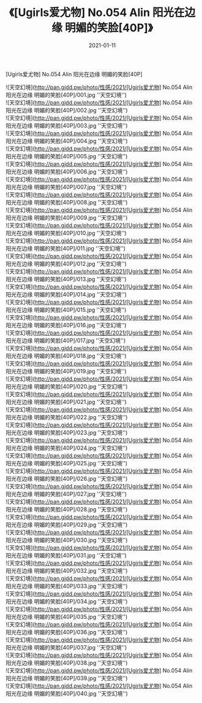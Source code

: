 ﻿---
layout: post
title:  《[Ugirls爱尤物] No.054 Alin 阳光在边缘 明媚的笑脸[40P]》
date:   2021-01-11
img: http://pan.gjdd.pw/photo/性感/2021/[Ugirls爱尤物] No.054 Alin 阳光在边缘 明媚的笑脸[40P]/000.jpg
categories: [美女, 性感, 泳衣]
---

[Ugirls爱尤物] No.054 Alin 阳光在边缘 明媚的笑脸[40P]



![天空幻境](http://pan.gjdd.pw/photo/性感/2021/[Ugirls爱尤物] No.054 Alin 阳光在边缘 明媚的笑脸[40P]/001.jpg ''天空幻境'') <br>
![天空幻境](http://pan.gjdd.pw/photo/性感/2021/[Ugirls爱尤物] No.054 Alin 阳光在边缘 明媚的笑脸[40P]/002.jpg ''天空幻境'') <br>
![天空幻境](http://pan.gjdd.pw/photo/性感/2021/[Ugirls爱尤物] No.054 Alin 阳光在边缘 明媚的笑脸[40P]/003.jpg ''天空幻境'') <br>
![天空幻境](http://pan.gjdd.pw/photo/性感/2021/[Ugirls爱尤物] No.054 Alin 阳光在边缘 明媚的笑脸[40P]/004.jpg ''天空幻境'') <br>
![天空幻境](http://pan.gjdd.pw/photo/性感/2021/[Ugirls爱尤物] No.054 Alin 阳光在边缘 明媚的笑脸[40P]/005.jpg ''天空幻境'') <br>
![天空幻境](http://pan.gjdd.pw/photo/性感/2021/[Ugirls爱尤物] No.054 Alin 阳光在边缘 明媚的笑脸[40P]/006.jpg ''天空幻境'') <br>
![天空幻境](http://pan.gjdd.pw/photo/性感/2021/[Ugirls爱尤物] No.054 Alin 阳光在边缘 明媚的笑脸[40P]/007.jpg ''天空幻境'') <br>
![天空幻境](http://pan.gjdd.pw/photo/性感/2021/[Ugirls爱尤物] No.054 Alin 阳光在边缘 明媚的笑脸[40P]/008.jpg ''天空幻境'') <br>
![天空幻境](http://pan.gjdd.pw/photo/性感/2021/[Ugirls爱尤物] No.054 Alin 阳光在边缘 明媚的笑脸[40P]/009.jpg ''天空幻境'') <br>
![天空幻境](http://pan.gjdd.pw/photo/性感/2021/[Ugirls爱尤物] No.054 Alin 阳光在边缘 明媚的笑脸[40P]/010.jpg ''天空幻境'') <br>
![天空幻境](http://pan.gjdd.pw/photo/性感/2021/[Ugirls爱尤物] No.054 Alin 阳光在边缘 明媚的笑脸[40P]/011.jpg ''天空幻境'') <br>
![天空幻境](http://pan.gjdd.pw/photo/性感/2021/[Ugirls爱尤物] No.054 Alin 阳光在边缘 明媚的笑脸[40P]/012.jpg ''天空幻境'') <br>
![天空幻境](http://pan.gjdd.pw/photo/性感/2021/[Ugirls爱尤物] No.054 Alin 阳光在边缘 明媚的笑脸[40P]/013.jpg ''天空幻境'') <br>
![天空幻境](http://pan.gjdd.pw/photo/性感/2021/[Ugirls爱尤物] No.054 Alin 阳光在边缘 明媚的笑脸[40P]/014.jpg ''天空幻境'') <br>
![天空幻境](http://pan.gjdd.pw/photo/性感/2021/[Ugirls爱尤物] No.054 Alin 阳光在边缘 明媚的笑脸[40P]/015.jpg ''天空幻境'') <br>
![天空幻境](http://pan.gjdd.pw/photo/性感/2021/[Ugirls爱尤物] No.054 Alin 阳光在边缘 明媚的笑脸[40P]/016.jpg ''天空幻境'') <br>
![天空幻境](http://pan.gjdd.pw/photo/性感/2021/[Ugirls爱尤物] No.054 Alin 阳光在边缘 明媚的笑脸[40P]/017.jpg ''天空幻境'') <br>
![天空幻境](http://pan.gjdd.pw/photo/性感/2021/[Ugirls爱尤物] No.054 Alin 阳光在边缘 明媚的笑脸[40P]/018.jpg ''天空幻境'') <br>
![天空幻境](http://pan.gjdd.pw/photo/性感/2021/[Ugirls爱尤物] No.054 Alin 阳光在边缘 明媚的笑脸[40P]/019.jpg ''天空幻境'') <br>
![天空幻境](http://pan.gjdd.pw/photo/性感/2021/[Ugirls爱尤物] No.054 Alin 阳光在边缘 明媚的笑脸[40P]/020.jpg ''天空幻境'') <br>
![天空幻境](http://pan.gjdd.pw/photo/性感/2021/[Ugirls爱尤物] No.054 Alin 阳光在边缘 明媚的笑脸[40P]/021.jpg ''天空幻境'') <br>
![天空幻境](http://pan.gjdd.pw/photo/性感/2021/[Ugirls爱尤物] No.054 Alin 阳光在边缘 明媚的笑脸[40P]/022.jpg ''天空幻境'') <br>
![天空幻境](http://pan.gjdd.pw/photo/性感/2021/[Ugirls爱尤物] No.054 Alin 阳光在边缘 明媚的笑脸[40P]/023.jpg ''天空幻境'') <br>
![天空幻境](http://pan.gjdd.pw/photo/性感/2021/[Ugirls爱尤物] No.054 Alin 阳光在边缘 明媚的笑脸[40P]/024.jpg ''天空幻境'') <br>
![天空幻境](http://pan.gjdd.pw/photo/性感/2021/[Ugirls爱尤物] No.054 Alin 阳光在边缘 明媚的笑脸[40P]/025.jpg ''天空幻境'') <br>
![天空幻境](http://pan.gjdd.pw/photo/性感/2021/[Ugirls爱尤物] No.054 Alin 阳光在边缘 明媚的笑脸[40P]/026.jpg ''天空幻境'') <br>
![天空幻境](http://pan.gjdd.pw/photo/性感/2021/[Ugirls爱尤物] No.054 Alin 阳光在边缘 明媚的笑脸[40P]/027.jpg ''天空幻境'') <br>
![天空幻境](http://pan.gjdd.pw/photo/性感/2021/[Ugirls爱尤物] No.054 Alin 阳光在边缘 明媚的笑脸[40P]/028.jpg ''天空幻境'') <br>
![天空幻境](http://pan.gjdd.pw/photo/性感/2021/[Ugirls爱尤物] No.054 Alin 阳光在边缘 明媚的笑脸[40P]/029.jpg ''天空幻境'') <br>
![天空幻境](http://pan.gjdd.pw/photo/性感/2021/[Ugirls爱尤物] No.054 Alin 阳光在边缘 明媚的笑脸[40P]/030.jpg ''天空幻境'') <br>
![天空幻境](http://pan.gjdd.pw/photo/性感/2021/[Ugirls爱尤物] No.054 Alin 阳光在边缘 明媚的笑脸[40P]/031.jpg ''天空幻境'') <br>
![天空幻境](http://pan.gjdd.pw/photo/性感/2021/[Ugirls爱尤物] No.054 Alin 阳光在边缘 明媚的笑脸[40P]/032.jpg ''天空幻境'') <br>
![天空幻境](http://pan.gjdd.pw/photo/性感/2021/[Ugirls爱尤物] No.054 Alin 阳光在边缘 明媚的笑脸[40P]/033.jpg ''天空幻境'') <br>
![天空幻境](http://pan.gjdd.pw/photo/性感/2021/[Ugirls爱尤物] No.054 Alin 阳光在边缘 明媚的笑脸[40P]/034.jpg ''天空幻境'') <br>
![天空幻境](http://pan.gjdd.pw/photo/性感/2021/[Ugirls爱尤物] No.054 Alin 阳光在边缘 明媚的笑脸[40P]/035.jpg ''天空幻境'') <br>
![天空幻境](http://pan.gjdd.pw/photo/性感/2021/[Ugirls爱尤物] No.054 Alin 阳光在边缘 明媚的笑脸[40P]/036.jpg ''天空幻境'') <br>
![天空幻境](http://pan.gjdd.pw/photo/性感/2021/[Ugirls爱尤物] No.054 Alin 阳光在边缘 明媚的笑脸[40P]/037.jpg ''天空幻境'') <br>
![天空幻境](http://pan.gjdd.pw/photo/性感/2021/[Ugirls爱尤物] No.054 Alin 阳光在边缘 明媚的笑脸[40P]/038.jpg ''天空幻境'') <br>
![天空幻境](http://pan.gjdd.pw/photo/性感/2021/[Ugirls爱尤物] No.054 Alin 阳光在边缘 明媚的笑脸[40P]/039.jpg ''天空幻境'') <br>
![天空幻境](http://pan.gjdd.pw/photo/性感/2021/[Ugirls爱尤物] No.054 Alin 阳光在边缘 明媚的笑脸[40P]/040.jpg ''天空幻境'') <br>